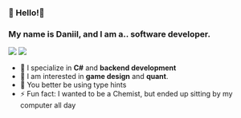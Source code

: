 ### 👋 Hello!👋
### My name is Daniil, and I am a.. software developer.
[![](https://img.shields.io/badge/-@DDVSS-%23181717?style=flat-square&logo=github)](https://github.com/DDVSS)
[![](https://img.shields.io/badge/-Daniil%20Serpukhov-blue?style=flat-square&logo=Linkedin&logoColor=white&link=https://www.linkedin.com/in/dserpukhov/)](https://www.linkedin.com/in/dserpukhov/)

- 🔭 I specialize in **C#** and **backend development**
- 💬 I am interested in **game design** and **quant**.
- 👺 You better be using type hints
- ⚡ Fun fact: I wanted to be a Chemist, but ended up sitting by my computer all day
